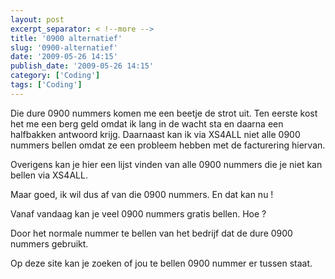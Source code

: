 ```yaml
---
layout: post
excerpt_separator: < !--more -->
title: '0900 alternatief'
slug: '0900-alternatief'
date: '2009-05-26 14:15'
publish_date: '2009-05-26 14:15'
category: ['Coding']
tags: ['Coding']
---
```

Die dure 0900 nummers komen me een beetje de strot uit. Ten eerste kost het me
een berg geld omdat ik lang in de wacht sta en daarna een halfbakken antwoord
krijg. Daarnaast kan ik via XS4ALL niet alle 0900 nummers bellen omdat ze een
probleem hebben met de facturering hiervan.  
  
Overigens kan je hier een lijst vinden van alle 0900 nummers die je niet kan
bellen via XS4ALL.  
  
Maar goed, ik wil dus af van die 0900 nummers. En dat kan nu !  
  
Vanaf vandaag kan je veel 0900 nummers gratis bellen. Hoe ?  
  
Door het normale nummer te bellen van het bedrijf dat de dure 0900 nummers
gebruikt.  
  
Op deze site kan je zoeken of jou te bellen 0900 nummer er tussen staat.

